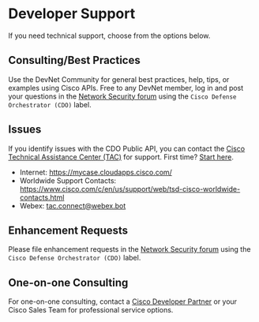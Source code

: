# Developer Support

If you need technical support, choose from the options below.

## Consulting/Best Practices

Use the DevNet Community for general best practices, help, tips, or examples using Cisco APIs. Free to any DevNet member, log in and post your questions in the [Network Security forum](https://community.cisco.com/t5/network-security/bd-p/disc-network-security) using the `Cisco Defense Orchestrator (CDO)` label.

## Issues

If you identify issues with the CDO Public API, you can contact the [Cisco Technical Assistance Center (TAC)](https://www.cisco.com/c/en/us/support/web/tsd-cisco-worldwide-contacts.html) for support. First time? [Start here](https://www.cisco.com/c/dam/en/us/services/collateral/acquisitions/cjp-tac-support-guide.pdf).

- Internet: https://mycase.cloudapps.cisco.com/
- Worldwide Support Contacts: https://www.cisco.com/c/en/us/support/web/tsd-cisco-worldwide-contacts.html
- Webex: tac.connect@webex.bot

## Enhancement Requests

Please file enhancement requests in the [Network Security forum](https://community.cisco.com/t5/network-security/bd-p/disc-network-security) using the `Cisco Defense Orchestrator (CDO)` label.

## One-on-one Consulting

For one-on-one consulting, contact a [Cisco Developer Partner](https://www.cisco.com/c/en/us/partners/connect-with-a-partner.html) or your Cisco Sales Team for professional service options.